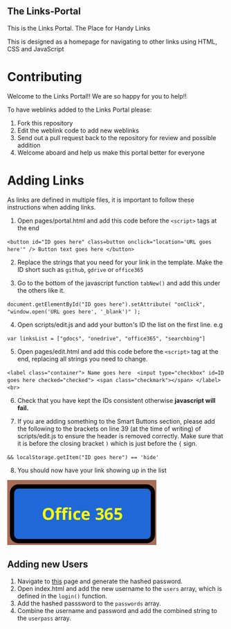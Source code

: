 ## The Links-Portal
This is the Links Portal. The Place for Handy Links

This is designed as a homepage for navigating to other links using HTML, CSS and JavaScript

# Contributing

Welcome to the Links Portal!! We are so happy for you to help!!

To have weblinks added to the Links Portal please:

1. Fork this repository
2. Edit the weblink code to add new weblinks
3. Send out a pull request back to the repository for review and possible addition
4. Welcome aboard and help us make this portal better for everyone

# Adding Links
As links are defined in multiple files, it is important to follow these instructions when adding links.

1. Open pages/portal.html and add this code before the `<script>` tags at the end

`<button id="ID goes here" class=button onclick="location='URL goes here'" />
Button text goes here
</button>`

2. Replace the strings that you need for your link in the template. Make the ID short such as `github`, `gdrive` or `office365`

3. Go to the bottom of the javascript function `tabNew()` and add this under the others like it.

`document.getElementById("ID goes here").setAttribute( "onClick", "window.open('URL goes here', '_blank')" );`

4. Open scripts/edit.js and add your button's ID the list on the first line. e.g 

`var linksList = ["gdocs", "onedrive", "office365", "searchbing"]`

5. Open pages/edit.html and add this code before the `<script>` tag at the end, replacing all strings you need to change.

`<label class="container"> Name goes here  <input type="checkbox" id=ID goes here checked="checked">
  <span class="checkmark"></span>
</label>
<br>`

6. Check that you have kept the IDs consistent otherwise <b>javascript will fail.</b>

7. If you are adding something to the Smart Buttons section, please add the following to the brackets on line 39 (at the time of writing) of scripts/edit.js to ensure the header is removed correctly. Make sure that it is before the closing bracket `)` which is just before the `{` sign.

`&& localStorage.getItem("ID goes here") == 'hide'`

8. You should now have your link showing up in the list

![](images/IMG_0296.jpeg)

## Adding new Users

1. Navigate to [this](https://homemadestea58.github.io/Links-Portal/pages/generate.html) page and generate the hashed password.
2. Open index.html and add the new username to the `users` array, which is defined in the `login()` function.
3. Add the hashed passsword to the `passwords` array.
4. Combine the username and password and add the combined string to the `userpass` array.
